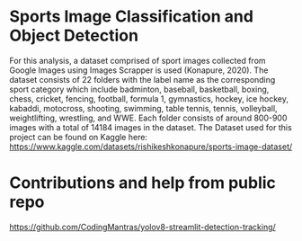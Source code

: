# Sports Image Classification and Object Detection
For this analysis, a dataset comprised of sport images collected from Google Images using Images Scrapper is used (Konapure, 2020). The dataset consists of 22 folders with the label name as the corresponding sport category which include badminton, baseball, basketball, boxing, chess, cricket, fencing, football, formula 1, gymnastics, hockey, ice hockey, kabaddi, motocross, shooting, swimming, table tennis, tennis, volleyball, weightlifting, wrestling, and WWE. Each folder consists of around 800-900 images with a total of 14184 images in the dataset.
The Dataset used for this project can be found on Kaggle here: https://www.kaggle.com/datasets/rishikeshkonapure/sports-image-dataset/

# Contributions and help from public repo
https://github.com/CodingMantras/yolov8-streamlit-detection-tracking/
